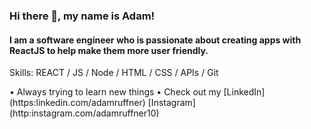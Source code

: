 ### Hi there 👋, my name is Adam!
#### I am a software engineer who is passionate about creating apps with ReactJS to help make them more user friendly.

Skills: REACT / JS / Node / HTML / CSS / APIs / Git 

• Always trying to learn new things
• Check out my [LinkedIn] (https:linkedin.com/adamruffner) [Instagram] (http:instagram.com/adamruffner10)











